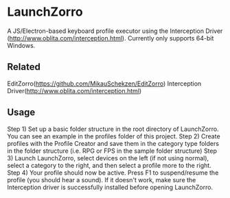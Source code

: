 # LaunchZorro
A JS/Electron-based keyboard profile executor using the Interception Driver (http://www.oblita.com/interception.html). Currently only supports 64-bit Windows.

## Related
EditZorro(https://github.com/MikauSchekzen/EditZorro)
Interception Driver(http://www.oblita.com/interception.html)

## Usage
Step 1) Set up a basic folder structure in the root directory of LaunchZorro. You can see an example in the profiles folder of this project.
Step 2) Create profiles with the Profile Creator and save them in the category type folders in the folder structure (i.e. RPG or FPS in the sample folder structure)
Step 3) Launch LaunchZorro, select devices on the left (if not using normal), select a category to the right, and then select a profile more to the right.
Step 4) Your profile should now be active. Press F1 to suspend/resume the profile (you should hear a sound). If it doesn't work, make sure the Interception driver is successfully installed before opening LaunchZorro.
